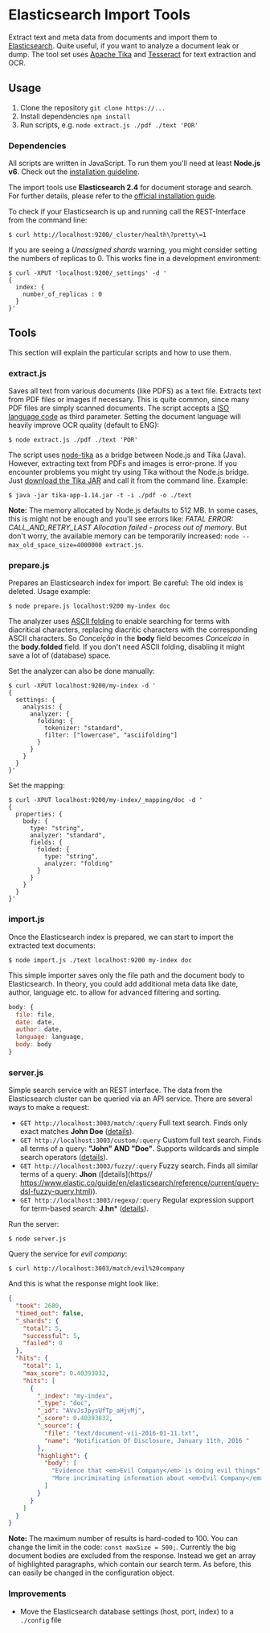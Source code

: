# Elasticsearch Import Tools
Extract text and meta data from documents and import them to [Elasticsearch](https://www.elastic.co/products/elasticsearch). Quite useful, if you want to analyze a document leak or dump. The tool set uses [Apache Tika](https://tika.apache.org/) and [Tesseract](https://github.com/tesseract-ocr/tesseract) for text extraction and OCR.

## Usage
1. Clone the repository `git clone https://...`
2. Install dependencies `npm install`
3. Run scripts, e.g. `node extract.js ./pdf ./text 'POR'`

### Dependencies
All scripts are written in JavaScript. To run them you'll need at least **Node.js v6**. Check out the [installation guideline](https://nodejs.org/en/download/package-manager/).

The import tools use **Elasticsearch 2.4** for document storage and search. For further details, please refer to the [official installation guide](https://www.elastic.co/guide/en/elasticsearch/reference/2.4/_installation.html).

To check if your Elasticsearch is up and running call the REST-Interface from the command line:

```
$ curl http://localhost:9200/_cluster/health\?pretty\=1
```

If you are seeing a _Unassigned shards_ warning, you might consider setting the numbers of replicas to 0. This works fine in a development environment:

```
$ curl -XPUT 'localhost:9200/_settings' -d '         
{                  
  index: {
    number_of_replicas : 0
  }
}'
```

## Tools
This section will explain the particular scripts and how to use them.

### extract.js
Saves all text from various documents (like PDFS) as a text file. Extracts text from PDF files or images if necessary. This is quite common, since many PDF files are simply scanned documents. The script accepts a [ISO language code](https://en.wikipedia.org/wiki/ISO_3166-1_alpha-3) as third parameter. Setting the document language will heavily improve OCR quality (default to ENG): 

```
$ node extract.js ./pdf ./text 'POR'
```

The script uses [node-tika](https://github.com/ICIJ/node-tika) as a bridge between Node.js and Tika (Java). However, extracting text from PDFs and images is error-prone. If you encounter problems you might try using Tika without the Node.js bridge. Just [download the Tika JAR](https://tika.apache.org/download.html) and call it from the command line. Example:

```
$ java -jar tika-app-1.14.jar -t -i ./pdf -o ./text   
```

**Note:** The memory allocated by Node.js defaults to 512 MB. In some cases, this is might not be enough and you'll see errors like: *FATAL ERROR: CALL_AND_RETRY_LAST Allocation failed - process out of memory*. But don't worry, the available memory can be temporarily increased: `node --max_old_space_size=4000000 extract.js`.

### prepare.js
Prepares an Elasticsearch index for import. Be careful: The old index is deleted. Usage example:

```
$ node prepare.js localhost:9200 my-index doc
```

The analyzer uses [ASCII folding](https://www.elastic.co/guide/en/elasticsearch/guide/2.x/asciifolding-token-filter.html) to enable searching for terms with diacritical characters, replacing diacritic characters with the corresponding ASCII characters. So _Conceição_ in the **body** field becomes _Conceicao_ in the **body.folded** field. If you don't need ASCII folding, disabling it might save a lot of (database) space.

Set the analyzer can also be done manually:

```
$ curl -XPUT localhost:9200/my-index -d '
{
  settings: {
    analysis: {
      analyzer: {
        folding: {
          tokenizer: "standard",
          filter: ["lowercase", "asciifolding"]
        }
      }
    }
  }
}'
```

Set the mapping:

```
$ curl -XPUT localhost:9200/my-index/_mapping/doc -d '
{
  properties: {
    body: {
      type: "string",
      analyzer: "standard",
      fields: {
        folded: {
          type: "string",
          analyzer: "folding"
        }
      }
    }
  }
}'
```

### import.js
Once the Elasticsearch index is prepared, we can start to import the extracted text documents:

```
$ node import.js ./text localhost:9200 my-index doc
```

This simple importer saves only the file path and the document body to Elasticsearch. In theory, you could add additional meta data like date, author, language etc. to allow for advanced filtering and sorting.

```javascript
body: {
  file: file,
  date: date,
  author: date,
  language: language,
  body: body
}
```

### server.js
Simple search service with an REST interface. The data from the Elasticsearch cluster can be queried via an API service. There are several ways to make a request:

- `GET http://localhost:3003/match/:query` Full text search. Finds only exact matches **John Doe** ([details](https://www.elastic.co/guide/en/elasticsearch/reference/current/query-dsl-multi-match-query.html)).
- `GET http://localhost:3003/custom/:query` Custom full text search. Finds all terms of a query: **"John" AND "Doe"**. Supports wildcards and simple search operators ([details](https://www.elastic.co/guide/en/elasticsearch/reference/current/query-dsl-simple-query-string-query.html)).
- `GET http://localhost:3003/fuzzy/:query` Fuzzy search. Finds all similar terms of a query: **Jhon** ([details](https// https://www.elastic.co/guide/en/elasticsearch/reference/current/query-dsl-fuzzy-query.html)).
- `GET http://localhost:3003/regexp/:query` Regular expression support for term-based search: **J.hn*** ([details](https://www.elastic.co/guide/en/elasticsearch/reference/current/query-dsl-regexp-query.html)).

Run the server:

```
$ node server.js
```

Query the service for *evil company*:

```
$ curl http://localhost:3003/match/evil%20company
```

And this is what the response might look like:

```json
{
  "took": 2680,
  "timed_out": false,
  "_shards": {
    "total": 5,
    "successful": 5,
    "failed": 0
  },
  "hits": {
    "total": 1,
    "max_score": 0.40393832,
    "hits": [
      {
        "_index": "my-index",
        "_type": "doc",
        "_id": "AVvJsJpysUfTp_aHjvMj",
        "_score": 0.40393832,
        "_source": {
          "file": "text/document-vii-2016-01-11.txt",
          "name": "Notification Of Disclosure, January 11th, 2016 "
        },
        "highlight": {
          "body": [
            "Evidence that <em>Evil Company</em> is doing evil things",
            "More incriminating information about <em>Evil Company</em>",
          ]
        }
      }
    ]
  }
}
```

**Note:** The maximum number of results is hard-coded to 100. You can change the limit in the code: `const maxSize = 500;`. Currently the big document bodies are excluded from the response. Instead we get an array of highlighted paragraphs, which contain our search term. As before, this can easily be changed in the configuration object.

### Improvements
- Move the Elasticsearch database settings (host, port, index) to a `./config` file
